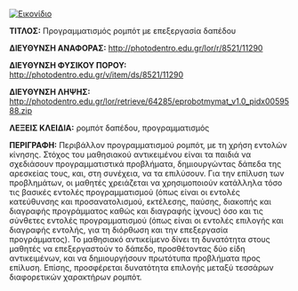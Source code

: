 [![Εικονίδιο](http://photodentro.edu.gr/lor/retrieve/64283/eprobotmymat_v1.0.zip_teaser.jpg)](http://photodentro.edu.gr/lor/r/8521/11290)

**ΤΙΤΛΟΣ:** Προγραμματισμός ρομπότ με επεξεργασία δαπέδου

**ΔΙΕΥΘΥΝΣΗ ΑΝΑΦΟΡΑΣ:** http://photodentro.edu.gr/lor/r/8521/11290

**ΔΙΕΥΘΥΝΣΗ ΦΥΣΙΚΟΥ ΠΟΡΟΥ:** http://photodentro.edu.gr/v/item/ds/8521/11290

**ΔΙΕΥΘΥΝΣΗ ΛΗΨΗΣ:** http://photodentro.edu.gr/lor/retrieve/64285/eprobotmymat_v1.0_pidx0059588.zip

**ΛΕΞΕΙΣ ΚΛΕΙΔΙΑ:** ρομπότ δαπέδου, προγραμματισμός

**ΠΕΡΙΓΡΑΦΗ:** Περιβάλλον προγραμματισμού ρομπότ, με τη χρήση εντολών κίνησης. Στόχος του μαθησιακού αντικειμένου είναι τα παιδιά να σχεδιάσουν προγραμματιστικά προβλήματα, δημιουργώντας δάπεδα της αρεσκείας τους, και, στη συνέχεια, να τα επιλύσουν. Για την επίλυση των προβλημάτων, οι μαθητές χρειάζεται να χρησιμοποιούν κατάλληλα τόσο τις βασικές εντολές προγραμματισμού (όπως είναι οι εντολές κατεύθυνσης και προσανατολισμού, εκτέλεσης, παύσης, διακοπής και διαγραφής προγράμματος καθώς και διαγραφής ίχνους) όσο και τις σύνθετες εντολές προγραμματισμού (όπως είναι οι εντολές επιλογής και διαγραφής εντολής, για τη διόρθωση και την επεξεργασία προγράμματος). 
Το μαθησιακό αντικείμενο δίνει τη δυνατότητα στους μαθητές να επεξεργαστούν το δάπεδο, προσθέτοντας δύο είδη αντικειμένων, και να δημιουργήσουν πρωτότυπα προβλήματα προς επίλυση. Επίσης, προσφέρεται δυνατότητα επιλογής μεταξύ τεσσάρων διαφορετικών χαρακτήρων ρομπότ.
